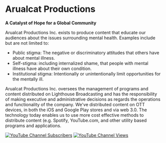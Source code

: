 # Arualcat Productions

**A Catalyst of Hope for a Global Community**

Arualcat Productions Inc. exists to produce content that educate our audiences about the issues surrounding mental health.  Examples include but are not limited to:<ul>
<li>Public stigma: The negative or discriminatory attitudes that others have about mental illness.</li>
<li>Self-stigma: including internalized shame, that people with mental illness have about their own condition.</li>
<li>Institutional stigma: Intentionally or unintentionally limit opportunities for the mentally ill.</li>
</ul>
Arualcat Productions Inc. oversees the management of programs and content distributed on Lighthouse Broadcasting and has the responsibility of making executive and administrative decisions as regards the operations and functionality of the company. We've distributed content on OTT devices, in both the iOS and Google Play stores and via web 3.0. The technology today enables us to use more cost effective methods to distribute content (e.g. Spotify, YouTube.com, and other utility based programs and applications.

<p align="left">
    <a href = "https://www.youtube.com/channel/UCUJKJc5gCU7vnoWLDNe7_jw">
       <img alt="YouTube Channel Subscribers" src="https://img.shields.io/youtube/channel/subscribers/UCUJKJc5gCU7vnoWLDNe7_jw?style=for-the-badge"><a>     
    <a href = "https://www.youtube.com/channel/UCUJKJc5gCU7vnoWLDNe7_jw">
       <img alt="YouTube Channel Views" src="https://img.shields.io/youtube/channel/views/UCUJKJc5gCU7vnoWLDNe7_jw?color=y&style=for-the-badge"><a>
      
